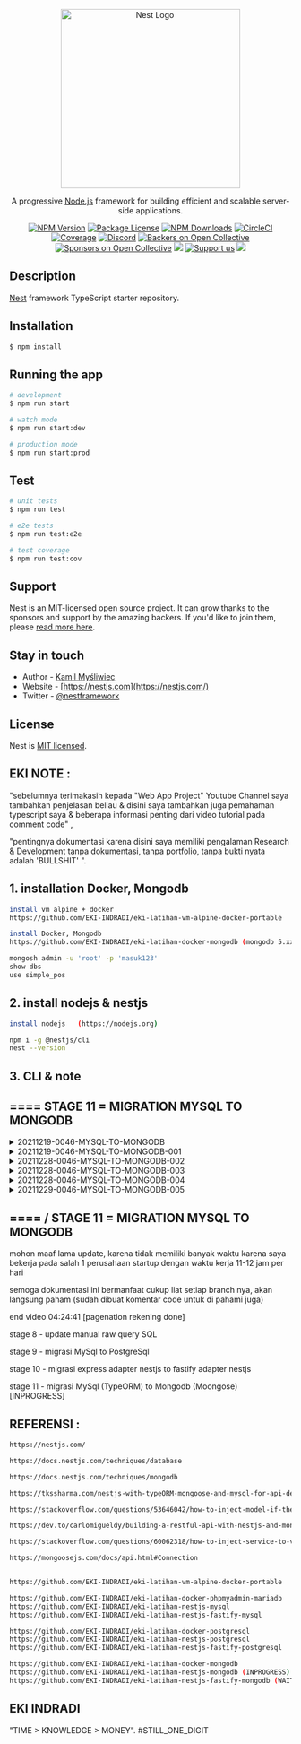 <p align="center">
  <a href="http://nestjs.com/" target="blank"><img src="https://nestjs.com/img/logo_text.svg" width="320" alt="Nest Logo" /></a>
</p>

[circleci-image]: https://img.shields.io/circleci/build/github/nestjs/nest/master?token=abc123def456
[circleci-url]: https://circleci.com/gh/nestjs/nest

  <p align="center">A progressive <a href="http://nodejs.org" target="_blank">Node.js</a> framework for building efficient and scalable server-side applications.</p>
    <p align="center">
<a href="https://www.npmjs.com/~nestjscore" target="_blank"><img src="https://img.shields.io/npm/v/@nestjs/core.svg" alt="NPM Version" /></a>
<a href="https://www.npmjs.com/~nestjscore" target="_blank"><img src="https://img.shields.io/npm/l/@nestjs/core.svg" alt="Package License" /></a>
<a href="https://www.npmjs.com/~nestjscore" target="_blank"><img src="https://img.shields.io/npm/dm/@nestjs/common.svg" alt="NPM Downloads" /></a>
<a href="https://circleci.com/gh/nestjs/nest" target="_blank"><img src="https://img.shields.io/circleci/build/github/nestjs/nest/master" alt="CircleCI" /></a>
<a href="https://coveralls.io/github/nestjs/nest?branch=master" target="_blank"><img src="https://coveralls.io/repos/github/nestjs/nest/badge.svg?branch=master#9" alt="Coverage" /></a>
<a href="https://discord.gg/G7Qnnhy" target="_blank"><img src="https://img.shields.io/badge/discord-online-brightgreen.svg" alt="Discord"/></a>
<a href="https://opencollective.com/nest#backer" target="_blank"><img src="https://opencollective.com/nest/backers/badge.svg" alt="Backers on Open Collective" /></a>
<a href="https://opencollective.com/nest#sponsor" target="_blank"><img src="https://opencollective.com/nest/sponsors/badge.svg" alt="Sponsors on Open Collective" /></a>
  <a href="https://paypal.me/kamilmysliwiec" target="_blank"><img src="https://img.shields.io/badge/Donate-PayPal-ff3f59.svg"/></a>
    <a href="https://opencollective.com/nest#sponsor"  target="_blank"><img src="https://img.shields.io/badge/Support%20us-Open%20Collective-41B883.svg" alt="Support us"></a>
  <a href="https://twitter.com/nestframework" target="_blank"><img src="https://img.shields.io/twitter/follow/nestframework.svg?style=social&label=Follow"></a>
</p>
  <!--[![Backers on Open Collective](https://opencollective.com/nest/backers/badge.svg)](https://opencollective.com/nest#backer)
  [![Sponsors on Open Collective](https://opencollective.com/nest/sponsors/badge.svg)](https://opencollective.com/nest#sponsor)-->

## Description

[Nest](https://github.com/nestjs/nest) framework TypeScript starter repository.

## Installation

```bash
$ npm install
```

## Running the app

```bash
# development
$ npm run start

# watch mode
$ npm run start:dev

# production mode
$ npm run start:prod
```

## Test

```bash
# unit tests
$ npm run test

# e2e tests
$ npm run test:e2e

# test coverage
$ npm run test:cov
```

## Support

Nest is an MIT-licensed open source project. It can grow thanks to the sponsors and support by the amazing backers. If you'd like to join them, please [read more here](https://docs.nestjs.com/support).

## Stay in touch

- Author - [Kamil Myśliwiec](https://kamilmysliwiec.com)
- Website - [https://nestjs.com](https://nestjs.com/)
- Twitter - [@nestframework](https://twitter.com/nestframework)

## License

Nest is [MIT licensed](LICENSE).

##  EKI NOTE :

"sebelumnya terimakasih kepada "Web App Project" Youtube Channel saya tambahkan penjelasan beliau & disini saya tambahkan juga pemahaman typescript saya & beberapa informasi penting dari video tutorial pada comment code" ,

"pentingnya dokumentasi karena disini saya memiliki pengalaman Research & Development tanpa dokumentasi, tanpa portfolio, tanpa bukti nyata adalah 'BULLSHIT' ".

## 1. installation Docker, Mongodb
```bash
install vm alpine + docker
https://github.com/EKI-INDRADI/eki-latihan-vm-alpine-docker-portable

install Docker, Mongodb
https://github.com/EKI-INDRADI/eki-latihan-docker-mongodb (mongodb 5.xx)

mongosh admin -u 'root' -p 'masuk123'
show dbs
use simple_pos
```

## 2. install nodejs & nestjs

```bash
install nodejs   (https://nodejs.org)

npm i -g @nestjs/cli
nest --version
```

## 3. CLI & note

## ==== STAGE 11 = MIGRATION MYSQL TO MONGODB


<details>
  <summary>20211219-0046-MYSQL-TO-MONGODB</summary>

```bash
/046

// ===================== MIGRATION MYSQL TO MONGODB
1. install mongodb database

2. create database simple_pos

3. npm uninstall @nestjs/typeorm typeorm mysql2

4. delete node_modules

5. npm i

6. npm install --save @nestjs/mongoose mongoose

7. rubah .env 

--- before

MYSQL_HOST = '127.0.0.1'
MYSQL_PORT = '3400'
MYSQL_USER = 'root'
MYSQL_PASSWORD = 'masuk123'
MYSQL_DATABASE = 'simple_pos'
JWT_SECRET_KEY= 'eki-secret-key'

--- /before

--- after

MONGODB_HOST=127.0.0.1
MONGODB_PORT=7000
MONGODB_USER=root
MONGODB_PASSWORD=masuk123
MONGODB_DATABASE=simple_pos
JWT_SECRET_KEY=eki-secret-key

--- /after

8. rubah code pada src\user\user.controller.ts
// @ApiBearerAuth()
// @UseGuards(JwtGuard)
@Controller('user')

------------------------

pasangkan  

@ApiBearerAuth()
@UseGuards(JwtGuard)

pada setiap controller src\user\user.controller.ts , kecuali :

@Post()
create(@Body() ....
...
...

untuk keperluan membuat account

10. update src\app.module.ts
11. update src\<resource_name>\dto\*
12. update src\<resource_name>\entities\*
13. update src\<resource_name>\<resource_name>.service.ts

lalu buat pada http://localhost:3000/api-docs/
POST /USER 
{
  "nama_user": "stringst",
  "email": "string@mail.com",
  "username": "stringst",
  "password": "stringst"
}


//=========================== WAJIB REBUILD DIST FILE

delete /dist files

---- build kembali file /dist nya
npm run build
----

//=========================== /WAJIB REBUILD DIST FILE

15. selesai maka seluruh table akan otomatis terbuat, dan langsung dapat digunakan, persis seperti pada MySQL

HASIL : https://github.com/EKI-INDRADI/eki-latihan-nestjs-mongodb

// ===================== MIGRATION MYSQL TO MONGODB

```

</details>


<details>
  <summary>20211219-0046-MYSQL-TO-MONGODB-001</summary>

```bash
/046-001 USER & AUTH (AUTO GENERATE & AUTO SWAGGER & AUTO VALIDASI)

update src\user\*
update src\app.module.ts

NOTE : migrasi perlahan karena depedency yang digunakan sedikit berbeda TypeORM != Mongoose

```

</details>

<details>
  <summary>20211228-0046-MYSQL-TO-MONGODB-002</summary>


```bash
// AUTO GENERATE ARROW FUNCTION MONGOOSE

    // =================== MONGOOSE PROGRESSIVE FRAMEWORK
    @Prop({
        type: Number,
        default: () =>  
            Number(Date.now()) // karena berupa arrow function maka Date.now() dibaca kembali ketika ada data masuk
    })
    id1: Number

    @Prop({
        type: Number,
        default:Number(Date.now()) // Date.now() dibaca ketika backend running diawal value akan selalu sama
    })
    id2: Number
 // =================== /MONGOOSE PROGRESSIVE FRAMEWORK
```
</details>

<details>
  <summary>20211228-0046-MYSQL-TO-MONGODB-003</summary>


```bash
// update custom validator IsUnique for Mongoose Version 
// (sekaligus contoh inject connection mongoose)
// berikut perbedaan dari IsUnique validator TypeORM Version MySql / PostgreSql

update src\main.ts

useContainer(app.select(AppModule), { fallbackOnErrors: true });  

// masalah ini cukup lama menemukannya
// ternyata harus menggunakan useContainer pada main.ts
// bertujuan agar dapat menggunakan depedency / mongoose connection / service / etc
// pada pada custom validator  

update src\app.module.ts (enable isUnique)

update src\user\dto\create-user.dto.ts (update code)

update src\etc\validator\unique-validator.ts (update code)

// version 1
import { Injectable } from '@nestjs/common';
import { InjectConnection } from '@nestjs/mongoose';
import { Connection } from 'mongoose';

// version 2
import { Injectable } from '@nestjs/common';
import { InjectModel } from '@nestjs/mongoose';
import { User } from 'src/user/entities/user.entity';
import { Model, Schema } from 'mongoose';

// version 3
import { Injectable } from '@nestjs/common';
import { UserService } from 'src/user/user.service';

note untuk version 3 perlu update src\user\user.service.ts

export class UniqueValidator implements ValidatorConstraintInterface {
  ...
  ...

    constructor(
      // version 1
      @InjectConnection() private MongoDbConnection: Connection,

      // version 2
      // @InjectModel(User.name) private userRepo: Model<User>,

      // version 3
      // private userService: UserService
    ) { }
    
  ...
  ...
}


async validate(value: any, args: ValidationArguments) {
  ...
  ...

    //version 1 (menggunakan service)
    check = await this.userService.manualQuery('findOne', findCondition)

    //version 2 (menggunakan model repository)
    check = await this.userRepo.findOne(findCondition);

    //version 3 (menggunakan mongo conection langsung)
    check = await this.MongoDbConnection.model(args.constraints[0]).findOne(findCondition)

  ...
  ...
}

hasil :


{
  "statusCode": 400,
  "message": [
    "email string5@mail.com sudah digunakan",
    "username stringst5 sudah digunakan"
  ],
  "error": "Bad Request"
}
     
reference : 
https://stackoverflow.com/questions/60062318/how-to-inject-service-to-validator-constraint-interface-in-nestjs-using-class-va

https://docs.nestjs.com/techniques/mongodb

https://mongoosejs.com/docs/api.html#Connection

```
</details>


<details>
  <summary>20211228-0046-MYSQL-TO-MONGODB-004</summary>

```bash
// update custom validator IsExist for Mongoose Version 
// (sekaligus contoh inject connection mongoose)
// berikut perbedaan dari IsExist validator TypeORM Version MySql / PostgreSql

update src\etc\validator\exist-validator.ts

...
...
import { InjectConnection } from '@nestjs/mongoose';
import { Connection } from 'mongoose';


export class ExistValidator implements ValidatorConstraintInterface {
    constructor(
        @InjectConnection() private MongoDbConnection: Connection,
    ) { }

    async validate(value: any, args: ValidationArguments) {
        let findCondition = { [args.constraints[1]]: args.value }
        let check: any = null
        check = await this.MongoDbConnection.model(args.constraints[0]).findOne(findCondition)
        
        if (check) return true
        return false
    }
...
...

hasil : 
{
"statusCode": 400,
"message": [
  "id 202112283300602 tidak ditemukan" << contoh IsExists
  ],
  "error": "Bad Request"
}

```

</details>


<details>
  <summary>20211229-0046-MYSQL-TO-MONGODB-005</summary>

```bash
// update modular pagenation / pagenator (auto injection) MongoDb (mongoose)
// parameter bisa menggunakan skip-limit atau page-limit keduanya support,
// karena ada beberapa frontend yang menggunakan konsep page dan limit , 
// ada juga yang masih menggunakan skip dan limit, 
// namun saya rekomendasikan sebaiknya menggunakan page karena implementasi di frontend lebih mudah
//
// dan ini sekaligus auto validation schema swagger + custom example dan description swagger nya
//
// (sekaligus contoh inject connection mongoose menggunakan function agar lebih modular)
// berikut contoh perbedaan dari autogenerate pagenator / pagenation dari MySql / PostgreSql (TypeORM)


update src\etc\dto\page-dto.ts
update src\etc\service\page\*
update src\etc\service\page\page.service.ts


contoh implementasi pada get user:
update src\user\dto\create-user.dto.ts
update src\user\user.controller.ts
update src\user\user.service.ts


---------contoh swagger pada parameternya (dapat dicustom)
{
  "page": "1 (number) , jangan gunakan page ketika menggunakan skip",
  "skip": "0 (number) , jangan gunakan skip ketika menggunakan page",
  "limit": 10,
  "sort": {
    "create_at": -1
  },
  "projection": {
    "_id": 0,
    "password": 0,
    "__v": 0
  },
  "id": 202112295441296,
  "nama_user": "",
  "email": "",
  "username": "ing"
}
---------/contoh swagger pada parameternya (dapat dicustom)

---------contoh menggunakan page-limit
request = 
{
  "page": 1,
  "limit": 5,
  "sort": {
    "create_at": -1
  },
  "projection": {
    "_id": 0,
    "password": 0,
    "__v": 0
  },
  "nama_user": "",
  "email": "",
  "username": "ing"
}

respose =
{
  "total": 10,
  "page": 1,
  "pages": 2,
  "data": [
    {
      "username": "ekitesting3",
      "email": "ekitesting3@mail.com",
      "nama_user": "ekitesting3",
      "update_at": "2021-12-29T11:51:38.361Z",
      "create_at": "2021-12-29T11:51:38.361Z",
      "id": 202112295138361
    },
    {
      "username": "ekitesting2",
      "email": "ekitesting2@mail.com",
      "nama_user": "ekitesting2",
      "update_at": "2021-12-29T11:51:31.725Z",
      "create_at": "2021-12-29T11:51:31.725Z",
      "id": 202112295131725
    },
    {
      "username": "ekitesting1",
      "email": "ekitesting1@mail.com",
      "nama_user": "ekitesting1",
      "update_at": "2021-12-29T11:51:23.965Z",
      "create_at": "2021-12-29T11:51:23.965Z",
      "id": 202112295123965
    },
    {
      "username": "ekitesting",
      "email": "ekitesting@mail.com",
      "nama_user": "ekitesting",
      "update_at": "2021-12-29T11:51:15.864Z",
      "create_at": "2021-12-29T11:51:15.864Z",
      "id": 202112295115864
    },
    {
      "username": "stringst",
      "email": "string@mail.com",
      "nama_user": "stringst",
      "update_at": "2021-12-29T11:50:59.039Z",
      "create_at": "2021-12-29T11:50:59.040Z",
      "id": 202112295059040
    }
  ]
}
---------/contoh menggunakan page-limit


---------contoh menggunakan skip-limit
request = 
{
  "skip": 5,
  "limit": 5,
  "sort": {
    "create_at": -1
  },
  "projection": {
    "_id": 0,
    "password": 0,
    "__v": 0
  },
  "nama_user": "",
  "email": "",
  "username": "ing"
}

respose =
{
  "total": 10,
  "page": 2,
  "pages": 2,
  "data": [
    {
      "username": "ekitesting10",
      "email": "ekitesting10@mail.com",
      "nama_user": "ekitesting10",
      "update_at": "2021-12-29T11:52:10.538Z",
      "create_at": "2021-12-29T11:52:10.538Z",
      "id": 202112295210538
    },
    {
      "username": "ekitesting7",
      "email": "ekitesting7@mail.com",
      "nama_user": "ekitesting7",
      "update_at": "2021-12-29T11:52:01.003Z",
      "create_at": "2021-12-29T11:52:01.003Z",
      "id": 20211229520103
    },
    {
      "username": "ekitesting6",
      "email": "ekitesting6@mail.com",
      "nama_user": "ekitesting6",
      "update_at": "2021-12-29T11:51:55.063Z",
      "create_at": "2021-12-29T11:51:55.063Z",
      "id": 202112295155063
    },
    {
      "username": "ekitesting5",
      "email": "ekitesting5@mail.com",
      "nama_user": "ekitesting5",
      "update_at": "2021-12-29T11:51:49.276Z",
      "create_at": "2021-12-29T11:51:49.276Z",
      "id": 202112295149276
    },
    {
      "username": "ekitesting4",
      "email": "ekitesting4@mail.com",
      "nama_user": "ekitesting4",
      "update_at": "2021-12-29T11:51:43.486Z",
      "create_at": "2021-12-29T11:51:43.486Z",
      "id": 202112295143486
    }
  ]
}
---------/contoh menggunakan skip-limit
```

</details>


## ==== / STAGE 11 = MIGRATION MYSQL TO MONGODB



mohon maaf lama update, karena tidak memiliki banyak waktu karena saya bekerja pada salah 1 perusahaan startup dengan waktu kerja 11-12 jam per hari

semoga dokumentasi ini bermanfaat cukup liat setiap branch nya, akan langsung paham (sudah dibuat komentar code untuk di pahami juga)

end video  04:24:41 [pagenation rekening done]

stage 8 - update manual raw query SQL

stage 9 - migrasi MySql to PostgreSql

stage 10 - migrasi express adapter nestjs to fastify adapter nestjs

stage 11 - migrasi MySql (TypeORM) to Mongodb (Moongose) [INPROGRESS]

 
## REFERENSI :

```bash
https://nestjs.com/

https://docs.nestjs.com/techniques/database

https://docs.nestjs.com/techniques/mongodb

https://tkssharma.com/nestjs-with-typeORM-mongoose-and-mysql-for-api-development/

https://stackoverflow.com/questions/53646042/how-to-inject-model-if-the-model-is-in-the-root-module-only

https://dev.to/carlomigueldy/building-a-restful-api-with-nestjs-and-mongodb-mongoose-2165

https://stackoverflow.com/questions/60062318/how-to-inject-service-to-validator-constraint-interface-in-nestjs-using-class-va

https://mongoosejs.com/docs/api.html#Connection


https://github.com/EKI-INDRADI/eki-latihan-vm-alpine-docker-portable

https://github.com/EKI-INDRADI/eki-latihan-docker-phpmyadmin-mariadb
https://github.com/EKI-INDRADI/eki-latihan-nestjs-mysql
https://github.com/EKI-INDRADI/eki-latihan-nestjs-fastify-mysql

https://github.com/EKI-INDRADI/eki-latihan-docker-postgresql
https://github.com/EKI-INDRADI/eki-latihan-nestjs-postgresql
https://github.com/EKI-INDRADI/eki-latihan-nestjs-fastify-postgresql 

https://github.com/EKI-INDRADI/eki-latihan-docker-mongodb
https://github.com/EKI-INDRADI/eki-latihan-nestjs-mongodb (INPROGRESS)
https://github.com/EKI-INDRADI/eki-latihan-nestjs-fastify-mongodb (WAITING LIST)

```

## EKI INDRADI

"TIME > KNOWLEDGE > MONEY". #STILL_ONE_DIGIT
